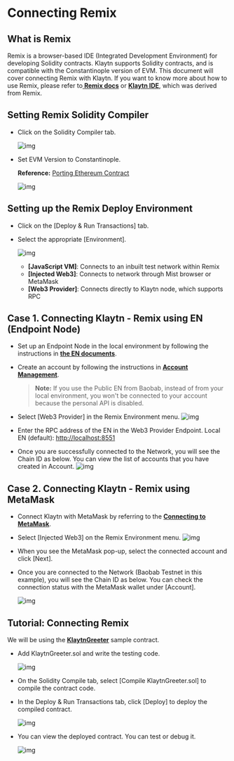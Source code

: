 # Connecting Remix

## What is Remix <a id="what-is-remix"></a>

Remix is a browser-based IDE \(Integrated Development Environment\) for developing Solidity contracts. Klaytn supports Solidity contracts, and is compatible with the Constantinople version of EVM. This document will cover connecting Remix with Klaytn. If you want to know more about how to use Remix, please refer to[ **Remix docs**](https://remix-ide.readthedocs.io/en/latest/) or [**Klaytn IDE**](../../smart-contract/ide-and-tools/#klaytn-ide), which was derived from Remix.

## Setting Remix Solidity Compiler <a id="setting-remix-solidity-compiler"></a>

* Click on the Solidity Compiler tab.

  ![img](../../.gitbook/assets/remix-solidity-compiler.png)

* Set EVM Version to Constantinople.

  **Reference:** [Porting Ethereum Contract](https://docs.klaytn.com/smart-contract/porting-ethereum-contract#solidity-support)

  ![img](../../.gitbook/assets/remix-evm-version.png)

## Setting up the Remix Deploy Environment <a id="setting-up-the-remix-deploy-environment"></a>

* Click on the \[Deploy & Run Transactions\] tab.
* Select the appropriate \[Environment\].

  ![img](../../.gitbook/assets/remix-environment.png)  

  * **\[JavaScript VM\]**: Connects to an inbuilt test network within Remix
  * **\[Injected Web3\]**: Connects to network through Mist browser or MetaMask
  * **\[Web3 Provider\]**: Connects directly to Klaytn node, which supports RPC

## Case 1. Connecting Klaytn - Remix using EN \(Endpoint Node\) <a id="connecting-klaytn-remix-using-en"></a>

* Set up an Endpoint Node in the local environment by following the instructions in [**the EN documents**](https://docs.klaytn.com/getting-started/quick-start/launch-an-en).
* Create an account by following the instructions in [**Account Management**](https://docs.klaytn.com/getting-started/account).

  > **Note:** If you use the Public EN from Baobab, instead of from your local environment, you won't be connected to your account because the personal API is disabled.

* Select \[Web3 Provider\] in the Remix Environment menu. ![img](../../.gitbook/assets/remix-environment-web3provider.png)
* Enter the RPC address of the EN in the Web3 Provider Endpoint. Local EN \(default\): [http://localhost:8551](http://localhost:8551/)
* Once you are successfully connected to the Network, you will see the Chain ID as below. You can view the list of accounts that you have created in Account. ![img](../../.gitbook/assets/remix-network-connected.png)

## Case 2. Connecting Klaytn - Remix using MetaMask <a id="connecting-klaytn-remix-using-metamask"></a>

* Connect Klaytn with MetaMask by referring to the [**Connecting to MetaMask**](https://groundx.atlassian.net/wiki/spaces/~59728130/pages/1880752196/Klaytn+Docs+-+Metamast+Remix).
* Select \[Injected Web3\] on the Remix Environment menu. ![img](../../.gitbook/assets/remix-environment-injectedWeb3.png)
* When you see the MetaMask pop-up, select the connected account and click \[Next\].
* Once you are connected to the Network \(Baobab Testnet in this example\), you will see the Chain ID as below. You can check the connection status with the MetaMask wallet under \[Account\]. 

  ![img](../../.gitbook/assets/remix-connect-with-metamask.png)

## Tutorial: Connecting Remix <a id="tutorial-connecting-remix"></a>

We will be using the [**KlaytnGreeter**](https://docs.klaytn.com/smart-contract/sample-contracts/klaytngreeter) sample contract.

* Add KlaytnGreeter.sol and write the testing code.

  ![img](../../.gitbook/assets/remix-add-klaytngreeter.png)

* On the Solidity Compile tab, select \[Compile KlaytnGreeter.sol\] to compile the contract code.
* In the Deploy & Run Transactions tab, click \[Deploy\] to deploy the compiled contract.

  ![img](../../.gitbook/assets/remix-deploy-run-tx.png)

* You can view the deployed contract. You can test or debug it.

  ![img](../../.gitbook/assets/remix-test-or-debug.png)

